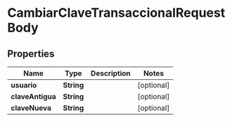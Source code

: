 

# CambiarClaveTransaccionalRequestBody

## Properties

Name | Type | Description | Notes
------------ | ------------- | ------------- | -------------
**usuario** | **String** |  |  [optional]
**claveAntigua** | **String** |  |  [optional]
**claveNueva** | **String** |  |  [optional]



